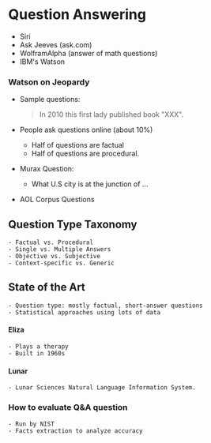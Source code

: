 # Question Answering

- Siri
- Ask Jeeves (ask.com)
- WolframAlpha (answer of math questions)
- IBM's Watson

### Watson on Jeopardy

- Sample questions:
    > In 2010 this first lady published book "XXX".

- People ask questions online (about 10%)
    - Half of questions are factual
    - Half of questions are procedural.

- Murax Question:
    - What U.S city is at the junction of ...

- AOL Corpus Questions

## Question Type Taxonomy

    - Factual vs. Procedural
    - Single vs. Multiple Answers
    - Objective vs. Subjective
    - Context-specific vs. Generic
    
## State of the Art

    - Question type: mostly factual, short-answer questions
    - Statistical approaches using lots of data
    
#### Eliza

    - Plays a therapy
    - Built in 1960s

#### Lunar

    - Lunar Sciences Natural Language Information System.

### How to evaluate Q&A question
    - Run by NIST
    - Facts extraction to analyze accuracy



